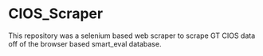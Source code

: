 # CIOS_Scraper
This repository was a selenium based web scraper to scrape GT CIOS data off of the browser based smart_eval database. 
